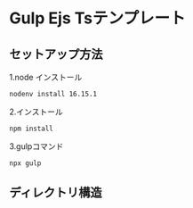 # Gulp Ejs Tsテンプレート

## セットアップ方法
1.node インストール
```
nodenv install 16.15.1
```
2.インストール
```
npm install
```
3.gulpコマンド
```
npx gulp
```

## ディレクトリ構造